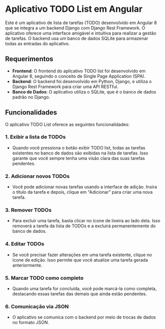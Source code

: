 # Aplicativo TODO List em Angular

Este é um aplicativo de lista de tarefas (TODO) desenvolvido em Angular 8 que se integra a um backend Django com Django Rest Framework. O aplicativo oferece uma interface amigável e intuitiva para realizar a gestão de tarefas. O backend usa um banco de dados SQLite para armazenar todas as entradas do aplicativo.

## Requerimentos

-   **Frontend**: O frontend do aplicativo TODO list foi desenvolvido em Angular 8, seguindo o conceito de Single Page Application (SPA).
-   **Backend**: O backend  foi desenvolvido em Python, Django, e utiliza o Django Rest Framework para criar uma API RESTful.
-   **Banco de Dados**: O aplicativo utiliza o SQLite, que é o banco de dados padrão no Django.

## Funcionalidades

O aplicativo TODO List oferece as seguintes funcionalidades:

### 1. Exibir a lista de TODOs

-   Quando você pressiona o botão exibir TODO list, todas as tarefas existentes no banco de dados são exibidas na lista de tarefas. Isso garante que você sempre tenha uma visão clara das suas tarefas pendentes.

### 2. Adicionar novos TODOs

-   Você pode adicionar novas tarefas usando a interface de adição. Insira o título da tarefa e depois, clique em "Adicionar" para criar uma nova tarefa.

### 3. Remover TODOs

-   Para excluir uma tarefa, basta clicar no ícone de lixeira ao lado dela. Isso removerá a tarefa da lista de TODOs e a excluirá permanentemente do banco de dados.

### 4. Editar TODOs

-   Se você precisar fazer alterações em uma tarefa existente, clique no ícone de edição. Isso permite que você atualize uma tarefa gerada anteriormente.

### 5. Marcar TODO como completo

-   Quando uma tarefa for concluída, você pode marcá-la como completa, destacando essas tarefas das demais que ainda estão pendentes.

### 6. Comunicação via JSON

-   O aplicativo se comunica com o backend por meio de trocas de dados no formato JSON.